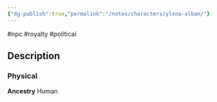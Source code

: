 ```yaml
---
{"dg-publish":true,"permalink":"/notes/characters/ylena-alban/"}
---
```


#npc #royalty #political

## Description
### Physical
**Ancestry** Human

 

